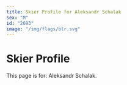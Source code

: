```yaml
---
title: Skier Profile for Aleksandr Schalak
sex: "M"
id: "2693"
image: "/img/flags/blr.svg" 
---
```


# Skier Profile

This page is for: Aleksandr Schalak.
    